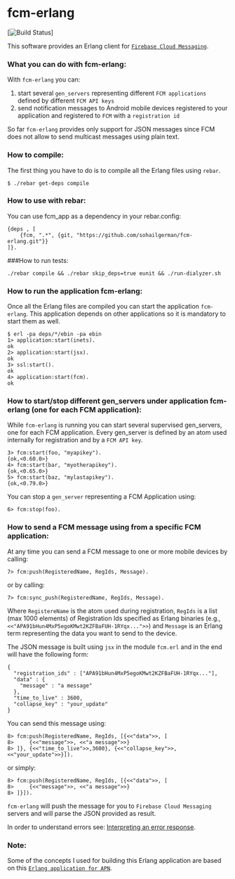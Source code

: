 fcm-erlang
=======

[![Build Status](https://api.travis-ci.org/pdincau/gcm-erlang.png)]

This software provides an Erlang client for [`Firebase Cloud Messaging`](https://firebase.google.com/docs/ "Firebase Cloud Messaging for Android").


### What you can do with fcm-erlang:

With `fcm-erlang` you can:

1. start several `gen_servers` representing different `FCM applications` defined by different `FCM API keys`
2. send notification messages to Android mobile devices registered to your application and registered to `FCM` with a `registration id`

So far `fcm-erlang` provides only support for JSON messages since FCM does not allow to send multicast messages using plain text.

### How to compile:

The first thing you have to do is to compile all the Erlang files using `rebar`.

    $ ./rebar get-deps compile

### How to use with rebar:

You can use fcm_app as a dependency in your rebar.config:

    {deps , [
        {fcm, ".*", {git, "https://github.com/sohailgerman/fcm-erlang.git"}}
    ]}.

###How to run tests:

    ./rebar compile && ./rebar skip_deps=true eunit && ./run-dialyzer.sh

### How to run the application fcm-erlang:

Once all the Erlang files are compiled you can start the application `fcm-erlang`. This application depends on other applications  so it is mandatory to  start them as well.

    $ erl -pa deps/*/ebin -pa ebin
    1> application:start(inets).
    ok
    2> application:start(jsx).
    ok
    3> ssl:start().
    ok
    4> application:start(fcm).
    ok

### How to start/stop different gen_servers under application fcm-erlang (one for each FCM application):

While `fcm-erlang` is running you can start several supervised gen_servers, one for each FCM application. Every gen_server is defined by an atom used internally for registration and by a `FCM API key`.

    3> fcm:start(foo, "myapikey").
    {ok,<0.60.0>}
    4> fcm:start(bar, "myotherapikey").
    {ok,<0.65.0>}
    5> fcm:start(baz, "mylastapikey").
    {ok,<0.79.0>}

You can stop a `gen_server` representing a FCM Application using:

    6> fcm:stop(foo).

### How to send a FCM message using from a specific FCM application:

At any time you can send a FCM message to one or more mobile devices by calling:

    7> fcm:push(RegisteredName, RegIds, Message).

or by calling:

    7> fcm:sync_push(RegisteredName, RegIds, Message).

Where `RegistereName` is the atom used during registration, `RegIds` is a list (max 1000 elements) of Registration Ids specified as Erlang binaries (e.g., `<<"APA91bHun4MxP5egoKMwt2KZFBaFUH-1RYqx...">>`) and `Message` is an Erlang term representing the data you want to send to the device.

The JSON message is built using `jsx` in the module `fcm.erl` and in the end will have the following form:

    {
      "registration_ids" : ["APA91bHun4MxP5egoKMwt2KZFBaFUH-1RYqx..."],
      "data" : {
        "message" : "a message"
      },
      "time_to_live" : 3600,
      "collapse_key" : "your_update"
    }

You can send this message using:

    8> fcm:push(RegisteredName, RegIds, [{<<"data">>, [
    8>     {<<"message">>, <<"a message">>}
    8> ]}, {<<"time_to_live">>,3600}, {<<"collapse_key">>,<<"your_update">>}]).

or simply:

    8> fcm:push(RegisteredName, RegIds, [{<<"data">>, [
    8>     {<<"message">>, <<"a message">>}
    8> ]}]).

`fcm-erlang` will push the message for you to `Firebase Cloud Messaging` servers and will parse the JSON provided as result.

In order to understand errors see: [Interpreting an error response](https://firebase.google.com/docs/).

### Note:

Some of the concepts I used for building this Erlang application are based on this [`Erlang application for APN`](https://github.com/extend/ex_apns).
